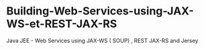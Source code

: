 # Building-Web-Services-using-JAX-WS-et-REST-JAX-RS
Java JEE - Web Services using JAX-WS ( SOUP) , REST JAX-RS  and Jersey
